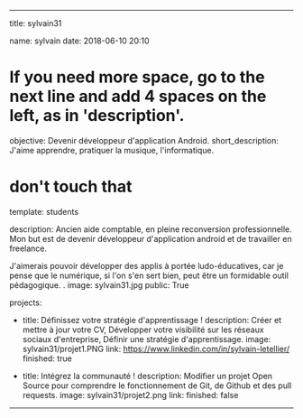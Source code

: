 ---

title: sylvain31

name: sylvain
date: 2018-06-10 20:10

# If you need more space, go to the next line and add 4 spaces on the left, as in 'description'.
objective: Devenir développeur d'application Android.
short_description: J'aime apprendre, pratiquer la musique, l'informatique. 

# don't touch that
template: students

description:
    Ancien aide comptable, en pleine reconversion professionnelle.
Mon but est de devenir développeur d'application android et de travailler en freelance.

J'aimerais pouvoir développer des applis à portée ludo-éducatives, car je pense que le numérique, si l'on s'en sert bien, peut être un formidable outil pédagogique. .
image: sylvain31.jpg
public: True


projects:
  - title: Définissez votre stratégie d'apprentissage !
    description: Créer et mettre à jour votre CV, Développer votre visibilité sur les réseaux sociaux d'entreprise, Définir une stratégie d'apprentissage. 
    image: sylvain31/projet1.PNG
    link: https://www.linkedin.com/in/sylvain-letellier/
    finished: true
    
  - title: Intégrez la communauté !
    description: Modifier un projet Open Source pour comprendre le fonctionnement de Git, de Github et des pull requests. 
    image: sylvain31/projet2.png
    link: 
    finished: false

---